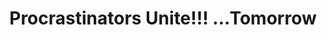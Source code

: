 ---
layout: archive_film
permalink: en/archive/2021/short/procrastinators-unite-tomorrow

title: Procrastinators Unite!!! ...Tomorrow
director: Chandni Srivastava
country: India
description: A lazy man is delaying doing the household chores that should have been done long back and instead questioning the definition of the word \"Procrastination\" that has been described in the Merriam Webster dictionary. He is explaining his own perception of the word and justifying the delay. He believes in changing its meaning for the world.
category: short
image_folder: images/films/archive/2021/short/procrastinators-unite-tomorrow
is_winner: false
submission_year: 2021
lang: en
---